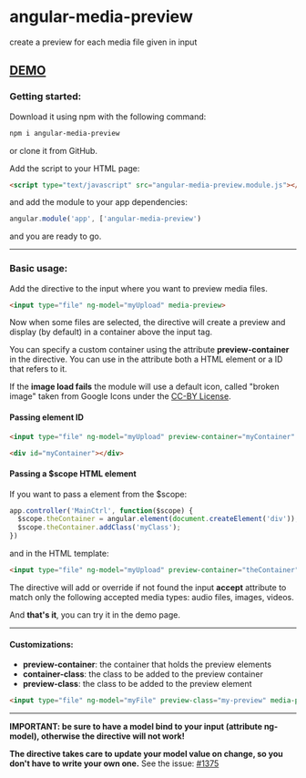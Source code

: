 # angular-media-preview
create a preview for each media file given in input

## [DEMO](http://www.codekraft.it/demos/angular-media-preview/)

### Getting started:
Download it using npm with the following command:
```bash
npm i angular-media-preview
```
or clone it from GitHub.

Add the script to your HTML page:
```html
<script type="text/javascript" src="angular-media-preview.module.js"></script>
```
and add the module to your app dependencies:

```javascript
angular.module('app', ['angular-media-preview')
```
and you are ready to go.

---

### Basic usage:

Add the directive to the input where you want to preview media files.

```html
<input type="file" ng-model="myUpload" media-preview>
```

Now when some files are selected, the directive will create a preview and display (by default) in a container above the input tag.

You can specify a custom container using the attribute __preview-container__ in the directive. You can use in the attribute both a HTML element or a ID that refers to it.

If the **image load fails** the module will use a default icon, called "broken image" taken from Google Icons under the [CC-BY License](https://creativecommons.org/licenses/by/4.0/).

#### Passing element ID

```html
<input type="file" ng-model="myUpload" preview-container="myContainer" media-preview>

<div id="myContainer"></div>
```

#### Passing a $scope HTML element

If you want to pass a element from the $scope:

```javascript
app.controller('MainCtrl', function($scope) {
  $scope.theContainer = angular.element(document.createElement('div'));
  $scope.theContainer.addClass('myClass');
})
```
and in the HTML template:
```html
<input type="file" ng-model="myUpload" preview-container="theContainer" media-preview>
```

The directive will add or override if not found the input __accept__ attribute to match only the following accepted media types: audio files, images, videos.

And __that's it__, you can try it in the demo page.

---

#### Customizations:
* __preview-container__: the container that holds the preview elements
* __container-class__: the class to be added to the preview container
* __preview-class__: the class to be added to the preview element

```html
<input type="file" ng-model="myFile" preview-class="my-preview" media-preview>
```

---

__IMPORTANT: be sure to have a model bind to your input (attribute ng-model), otherwise the directive will not work!__

__The directive takes care to update your model value on change, so you don't have to write your own one.__
See the issue: [#1375](https://github.com/angular/angular.js/issues/1375)
